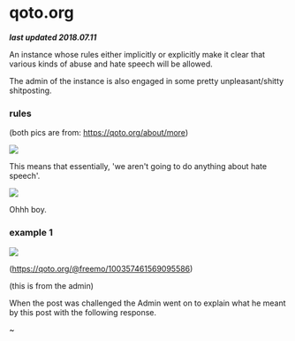 # qoto.org

***last updated 2018.07.11***

An instance whose rules either implicitly or explicitly make it clear that various kinds of abuse and hate speech will be allowed.


The admin of the instance is also engaged in some pretty unpleasant/shitty shitposting.

### rules

(both pics are from: https://qoto.org/about/more)


![](rules.png)

This means that essentially, 'we aren't going to do anything about hate speech'.


![](rules2.png)

Ohhh boy.

### example 1

![](100357461569095586.png)

(https://qoto.org/@freemo/100357461569095586)

(this is from the admin)

When the post was challenged the Admin went on to explain what he meant by this post with the following response.

~[](exp.png)

